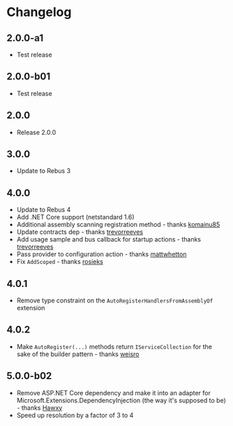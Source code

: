 # Changelog

## 2.0.0-a1

* Test release

## 2.0.0-b01

* Test release

## 2.0.0

* Release 2.0.0

## 3.0.0

* Update to Rebus 3

## 4.0.0

* Update to Rebus 4
* Add .NET Core support (netstandard 1.6)
* Additional assembly scanning registration method - thanks [komainu85]
* Update contracts dep - thanks [trevorreeves]
* Add usage sample and bus callback for startup actions - thanks [trevorreeves]
* Pass provider to configuration action - thanks [mattwhetton]
* Fix `AddScoped` - thanks [rosieks]


## 4.0.1

* Remove type constraint on the `AutoRegisterHandlersFromAssemblyOf` extension

## 4.0.2

* Make `AutoRegister(...)` methods return `IServiceCollection` for the sake of the builder pattern - thanks [weisro]

## 5.0.0-b02

* Remove ASP.NET Core dependency and make it into an adapter for Microsoft.Extensions.DependencyInjection (the way it's supposed to be) - thanks [Hawxy]
* Speed up resolution by a factor of 3 to 4


[Hawxy]: https://github.com/Hawxy
[komainu85]: https://github.com/komainu85
[mattwhetton]: https://github.com/mattwhetton
[rosieks]: https://github.com/rosieks
[trevorreeves]: https://github.com/trevorreeves
[weisro]: https://github.com/weisro